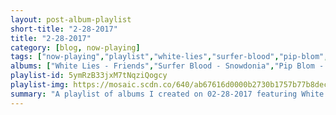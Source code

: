 ```yaml
---
layout: post-album-playlist
short-title: "2-28-2017"
title: "2-28-2017"
category: [blog, now-playing]
tags: ["now-playing","playlist","white-lies","surfer-blood","pip-blom","mxpx","leon-bridges","sergei-rachmaninoff,-gidon-kremer,-daniil-trifonov,-giedre-dirvanauskaite","animal-collective","strfkr"]
albums: ["White Lies - Friends","Surfer Blood - Snowdonia","Pip Blom - Are We There Yet?","MxPx - Slowly Going The Way Of The Buffalo","Leon Bridges - Coming Home","Sergei Rachmaninoff, Gidon Kremer, Daniil Trifonov, Giedre Dirvanauskaite - Preghiera - Rachmaninov Piano Trios","Animal Collective - Painting With","STRFKR - Being No One, Going Nowhere"]
playlist-id: 5ymRzB33jxM7tNqziQogcy
playlist-img: https://mosaic.scdn.co/640/ab67616d0000b2730b1757b77b8decc5116078c8ab67616d0000b27344f4a6f3dfaa288b7efa2c95ab67616d0000b2736108322bb5addc2e2003e661ab67616d0000b273f840883fe3c9e87cd3b9856d
summary: "A playlist of albums I created on 02-28-2017 featuring White Lies, Surfer Blood, Pip Blom, MxPx, Leon Bridges, Sergei Rachmaninoff, Gidon Kremer, Daniil Trifonov, Giedre Dirvanauskaite, Animal Collective, and STRFKR"
---
```

